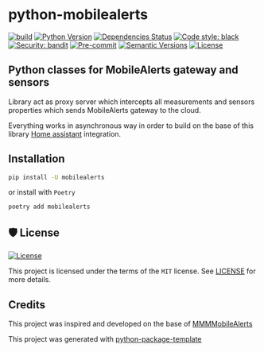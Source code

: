 # python-mobilealerts

[![build](https://github.com/PlusPlus-ua/python-mobilealerts/actions/workflows/build.yml/badge.svg)](https://github.com/PlusPlus-ua/python-mobilealerts/actions/workflows/build.yml) [![Python Version](https://img.shields.io/pypi/pyversions/mobilealerts.svg)](https://pypi.org/project/mobilealerts/) [![Dependencies Status](https://img.shields.io/badge/dependencies-up%20to%20date-brightgreen.svg)](https://github.com/PlusPlus-ua/python-mobilealerts/pulls?utf8=%E2%9C%93&q=is%3Apr%20author%3Aapp%2Fdependabot) [![Code style: black](https://img.shields.io/badge/code%20style-black-000000.svg)](https://github.com/psf/black) [![Security: bandit](https://img.shields.io/badge/security-bandit-green.svg)](https://github.com/PyCQA/bandit) [![Pre-commit](https://img.shields.io/badge/pre--commit-enabled-brightgreen?logo=pre-commit&logoColor=white)](https://github.com/PlusPlus-ua/python-mobilealerts/blob/master/.pre-commit-config.yaml) [![Semantic Versions](https://img.shields.io/badge/%20%20%F0%9F%93%A6%F0%9F%9A%80-semantic--versions-e10079.svg)](https://github.com/PlusPlus-ua/python-mobilealerts/releases) [![License](https://img.shields.io/github/license/PlusPlus-ua/python-mobilealerts)](https://github.com/PlusPlus-ua/python-mobilealerts/blob/master/LICENSE)


## Python classes for MobileAlerts gateway and sensors

Library act as proxy server which intercepts all measurements and sensors properties which sends MobileAlerts gateway to the cloud. 

Everything works in asynchronous way in order to build on the base of this library [Home assistant](https://github.com/home-assistant/core) integration.

## Installation

```bash
pip install -U mobilealerts
```

or install with `Poetry`

```bash
poetry add mobilealerts
```

## 🛡 License

[![License](https://img.shields.io/github/license/PlusPlus-ua/python-mobilealerts)](https://github.com/PlusPlus-ua/python-mobilealerts/blob/master/LICENSE)

This project is licensed under the terms of the `MIT` license. See [LICENSE](https://github.com/PlusPlus-ua/python-mobilealerts/blob/master/LICENSE) for more details.

## Credits

This project was inspired and developed on the base of [MMMMobileAlerts](https://github.com/sarnau/MMMMobileAlerts)

This project was generated with [python-package-template](https://github.com/TezRomacH/python-package-template)
